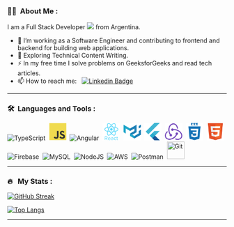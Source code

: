 ### :woman_technologist: &nbsp;About Me :

I am a Full Stack Developer <img src="https://media.giphy.com/media/WUlplcMpOCEmTGBtBW/giphy.gif" width="30"> from Argentina.

- 🔭 I’m working as a Software Engineer and contributing to frontend and backend for building web applications.
- 🌱 Exploring Technical Content Writing.
- ⚡ In my free time I solve problems on GeeksforGeeks and read tech articles.
- 📫 How to reach me: &nbsp; [![Linkedin Badge](https://img.shields.io/badge/-axel-blue?style=flat&logo=Linkedin&logoColor=white)](https://www.linkedin.com/in/axel-angelucci)

---

### 🛠 &nbsp;Languages and Tools :
<p>
 <img src="https://seeklogo.com/images/T/typescript-logo-B29A3F462D-seeklogo.com.png" title="TypeScript" alt="TypeScript" width="40" height="40"/>&nbsp;
 <img src="https://github.com/devicons/devicon/blob/master/icons/javascript/javascript-original.svg" title="JavaScript" alt="JavaScript" width="40" height="40"/>&nbsp;
 <img src="https://angular.io/assets/images/logos/angular/angular.svg" title="Angular" alt="Angular" width="40" height="40"/>&nbsp;
<img src="https://github.com/devicons/devicon/blob/master/icons/react/react-original-wordmark.svg" title="React" alt="React" width="40" height="40"/>&nbsp;
<img src="https://github.com/devicons/devicon/blob/master/icons/materialui/materialui-original.svg" title="Material UI" alt="Material UI" width="40" height="40"/>&nbsp;
<img src="https://github.com/devicons/devicon/blob/master/icons/flutter/flutter-original.svg" title="Flutter" alt="Flutter" width="40" height="40"/>&nbsp;
<img src="https://github.com/devicons/devicon/blob/master/icons/redux/redux-original.svg" title="Redux" alt="Redux " width="40" height="40"/>&nbsp;
<img src="https://github.com/devicons/devicon/blob/master/icons/css3/css3-plain-wordmark.svg"  title="CSS3" alt="CSS" width="40" height="40"/>&nbsp;
<img src="https://github.com/devicons/devicon/blob/master/icons/html5/html5-original.svg" title="HTML5" alt="HTML" width="40" height="40"/>&nbsp;
<img src="https://4.bp.blogspot.com/-nzoP6MlX1Vo/Wzn67CYKEaI/AAAAAAAAAVk/lIRlNG7xZ-IQPQIuh7gh3kfulSMQCJM_QCLcBGAs/s1600/firebase.png" title="Firebase" alt="Firebase" width="40" height="40"/>&nbsp;
<img src="https://upload.wikimedia.org/wikipedia/de/d/dd/MySQL_logo.svg" title="MySQL"  alt="MySQL"  height="40"/>&nbsp;
<img src="https://upload.wikimedia.org/wikipedia/commons/7/7e/Node.js_logo_2015.svg" title="NodeJS" alt="NodeJS"  height="40"/>&nbsp;
<img src="https://upload.wikimedia.org/wikipedia/commons/9/93/Amazon_Web_Services_Logo.svg" title="AWS" alt="AWS" width="40" height="40"/>&nbsp;
<img src="https://www.vectorlogo.zone/logos/getpostman/getpostman-icon.svg" title="Postman"  alt="Postman" width="40" height="40"/>&nbsp;
<img src="https://git-scm.com/images/logos/downloads/Git-Icon-1788C.svg" title="Git" **alt="Git" width="40" height="40"/>&nbsp;
</p>

---

### 🔥 &nbsp; My Stats :
[![GitHub Streak](http://github-readme-streak-stats.herokuapp.com?user=AxelAngelucci&theme=dark&background=000000)](https://git.io/streak-stats)

[![Top Langs](https://github-readme-stats.vercel.app/api/top-langs/?username=AxelAngelucci&layout=compact&theme=vision-friendly-dark)](https://github.com/anuraghazra/github-readme-stats)

---


